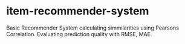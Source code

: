 # item-recommender-system
Basic Recommender System calculating simmilarities using Pearsons Correlation. Evaluating prediction quality with RMSE, MAE.
